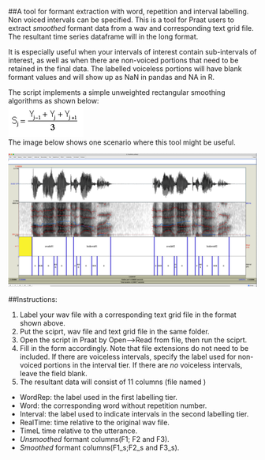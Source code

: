 ##A tool for formant extraction with word, repetition  and interval labelling. Non voiced intervals can be specified.
This is a tool for Praat users to extract *smoothed* formant data from a wav and corresponding text grid file. The resultant time series dataframe will in the long format.  

It is especially useful when your intervals of interest contain sub-intervals of interest, as well as when there are non-voiced portions that need to be retained in the final data. The labelled voiceless portions will have blank formant values and will show up as NaN in pandas and NA in R. 

The script implements a simple unweighted rectangular smoothing algorithms as shown below:  
![Smoothing_equation](equation.png)  
The image below shows one scenario where this tool might be useful.

![Praat UI example](examples/example.png)

##Instructions:
1. Label your wav file with a corresponding text grid file in the format shown above.
2. Put the sciprt, wav file and text grid file in the same folder.
3. Open the script in Praat by Open-->Read from file, then run the sciprt.
4. Fill in the form accordingly. Note that file extensions do not need to be included. If there are voiceless intervals, specify the label used for non-voiced portions in the interval tier. If there are *no* voiceless intervals, leave the field blank.
5. The resultant data will consist of 11 columns (file named )

- WordRep: the label used in the first labelling tier.
- Word: the corresponding word without repetition number.
- Interval: the label used to indicate intervals in the second labelling tier.
- RealTime: time relative to the original wav file.
- TimeL time relative to the utterance.
- *Unsmoothed* formant columns(F1; F2 and F3).
- *Smoothed* formant columns(F1_s;F2_s and F3_s).

